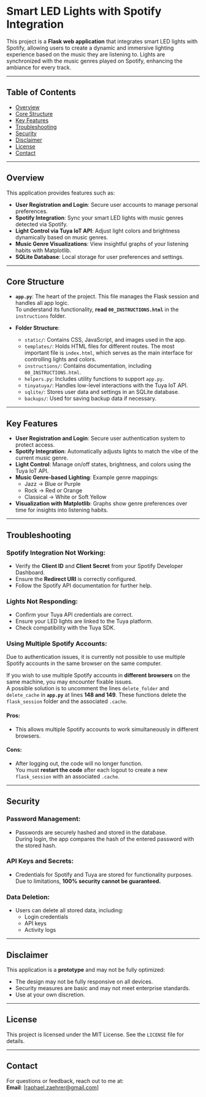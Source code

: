 # Smart LED Lights with Spotify Integration

This project is a **Flask web application** that integrates smart LED lights with Spotify, allowing users to create a dynamic and immersive lighting experience based on the music they are listening to. Lights are synchronized with the music genres played on Spotify, enhancing the ambiance for every track.

---

## Table of Contents
- [Overview](#overview)
- [Core Structure](#core-structure)
- [Key Features](#key-features)
- [Troubleshooting](#troubleshooting)
- [Security](#security)
- [Disclaimer](#disclaimer)
- [License](#license)
- [Contact](#contact)

---

## Overview
This application provides features such as:
- **User Registration and Login**: Secure user accounts to manage personal preferences.
- **Spotify Integration**: Sync your smart LED lights with music genres detected via Spotify.
- **Light Control via Tuya IoT API**: Adjust light colors and brightness dynamically based on music genres.
- **Music Genre Visualizations**: View insightful graphs of your listening habits with Matplotlib.
- **SQLite Database**: Local storage for user preferences and settings.

---

## Core Structure
- **`app.py`**: The heart of the project. This file manages the Flask session and handles all app logic.  
   To understand its functionality, **read `00_INSTRUCTIONS.html`** in the `instructions` folder.
  
- **Folder Structure**:
  - `static/`: Contains CSS, JavaScript, and images used in the app.
  - `templates/`: Holds HTML files for different routes. The most important file is `index.html`, which serves as the main interface for controlling lights and colors.
  - `instructions/`: Contains documentation, including `00_INSTRUCTIONS.html`.
  - `helpers.py`: Includes utility functions to support `app.py`.
  - `tinyatuya/`: Handles low-level interactions with the Tuya IoT API.
  - `sqlite/`: Stores user data and settings in an SQLite database.
  - `backups/`: Used for saving backup data if necessary.

---

## Key Features
- **User Registration and Login**: Secure user authentication system to protect access.
- **Spotify Integration**: Automatically adjusts lights to match the vibe of the current music genre.
- **Light Control**: Manage on/off states, brightness, and colors using the Tuya IoT API.
- **Music Genre-based Lighting**: Example genre mappings:
  - Jazz → Blue or Purple
  - Rock → Red or Orange
  - Classical → White or Soft Yellow
- **Visualization with Matplotlib**: Graphs show genre preferences over time for insights into listening habits.

---

## Troubleshooting
### Spotify Integration Not Working:
- Verify the **Client ID** and **Client Secret** from your Spotify Developer Dashboard.
- Ensure the **Redirect URI** is correctly configured.
- Follow the Spotify API documentation for further help.

### Lights Not Responding:
- Confirm your Tuya API credentials are correct.
- Ensure your LED lights are linked to the Tuya platform.
- Check compatibility with the Tuya SDK.

### Using Multiple Spotify Accounts:
Due to authentication issues, it is currently not possible to use multiple Spotify accounts in the same browser on the same computer.

If you wish to use multiple Spotify accounts in **different browsers** on the same machine, you may encounter fixable issues.  
A possible solution is to uncomment the lines `delete_folder` and `delete_cache` in **`app.py`** at lines **148 and 149**. These functions delete the `flask_session` folder and the associated `.cache`.  

#### Pros:
- This allows multiple Spotify accounts to work simultaneously in different browsers.

#### Cons:
- After logging out, the code will no longer function.  
  You must **restart the code** after each logout to create a new `flask_session` with an associated `.cache`.

---

## Security
### Password Management:
- Passwords are securely hashed and stored in the database.  
  During login, the app compares the hash of the entered password with the stored hash.

### API Keys and Secrets:
- Credentials for Spotify and Tuya are stored for functionality purposes. Due to limitations, **100% security cannot be guaranteed.**

### Data Deletion:
- Users can delete all stored data, including:
  - Login credentials
  - API keys
  - Activity logs

---

## Disclaimer
This application is a **prototype** and may not be fully optimized:
- The design may not be fully responsive on all devices.
- Security measures are basic and may not meet enterprise standards.
- Use at your own discretion.

---

## License
This project is licensed under the MIT License. See the `LICENSE` file for details.

---

## Contact
For questions or feedback, reach out to me at:  
**Email**: [raphael.zaehrer@gmail.com]  
